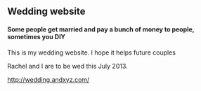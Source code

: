 
## Wedding website
#### Some people get married and pay a bunch of money to people, sometimes you DIY

This is my wedding website. I hope it helps future couples

Rachel and I are to be wed this July 2013.

http://wedding.andxyz.com/
